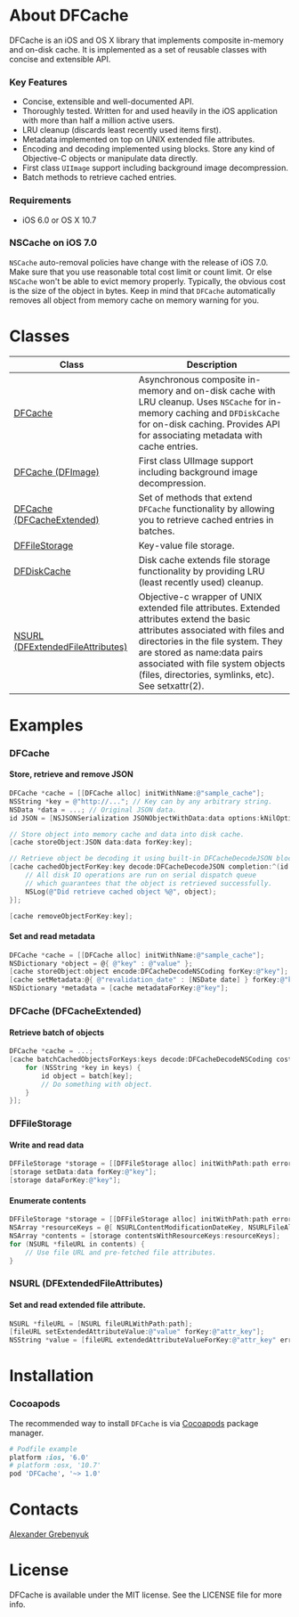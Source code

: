 # About DFCache

DFCache is an iOS and OS X library that implements composite in-memory and on-disk cache. It is implemented as a set of reusable classes with concise and extensible API.

### Key Features
 - Concise, extensible and well-documented API.
 - Thoroughly tested. Written for and used heavily in the iOS application with more than half a million active users.
 - LRU cleanup (discards least recently used items first).
 - Metadata implemented on top on UNIX extended file attributes.
 - Encoding and decoding implemented using blocks. Store any kind of Objective-C objects or manipulate data directly.
 - First class `UIImage` support including background image decompression.
 - Batch methods to retrieve cached entries.

### Requirements
- iOS 6.0 or OS X 10.7

### NSCache on iOS 7.0
`NSCache` auto-removal policies have change with the release of iOS 7.0. Make sure that you use reasonable total cost limit or count limit. Or else `NSCache` won't be able to evict memory properly. Typically, the obvious cost is the size of the object in bytes. Keep in mind that `DFCache` automatically removes all object from memory cache on memory warning for you.

# Classes
|Class|Description|
|---------|---------|
|[DFCache](https://github.com/kean/DFCache/blob/master/DFCache/DFCache.h)|Asynchronous composite in-memory and on-disk cache with LRU cleanup. Uses `NSCache` for in-memory caching and `DFDiskCache` for on-disk caching. Provides API for associating metadata with cache entries.|
|[DFCache (DFImage)](https://github.com/kean/DFCache/blob/master/DFCache/DFCache%2BDFImage.h)|First class UIImage support including background image decompression.|
|[DFCache (DFCacheExtended)](https://github.com/kean/DFCache/blob/master/DFCache/DFCache%2BDFExtensions.h)|Set of methods that extend `DFCache` functionality by allowing you to retrieve cached entries in batches.|
|[DFFileStorage](https://github.com/kean/DFCache/blob/master/DFCache/Key-Value%20File%20Storage/DFFileStorage.h)|Key-value file storage.|
|[DFDiskCache](https://github.com/kean/DFCache/blob/master/DFCache/DFDiskCache.h)|Disk cache extends file storage functionality by providing LRU (least recently used) cleanup.|
|[NSURL (DFExtendedFileAttributes)](https://github.com/kean/DFCache/blob/master/DFCache/Extended%20File%20Attributes/NSURL%2BDFExtendedFileAttributes.h)|Objective-c wrapper of UNIX extended file attributes. Extended attributes extend the basic attributes associated with files and directories in the file system. They are stored as name:data pairs associated with file system objects (files, directories, symlinks, etc). See setxattr(2).|

# Examples

### DFCache

#### Store, retrieve and remove JSON
```objective-c
DFCache *cache = [[DFCache alloc] initWithName:@"sample_cache"];
NSString *key = @"http://..."; // Key can by any arbitrary string.
NSData *data = ...; // Original JSON data.
id JSON = [NSJSONSerialization JSONObjectWithData:data options:kNilOptions error:nil];

// Store object into memory cache and data into disk cache.
[cache storeObject:JSON data:data forKey:key];

// Retrieve object be decoding it using built-in DFCacheDecodeJSON block.
[cache cachedObjectForKey:key decode:DFCacheDecodeJSON completion:^(id object) {
    // All disk IO operations are run on serial dispatch queue
    // which guarantees that the object is retrieved successfully.
    NSLog(@"Did retrieve cached object %@", object);
}];

[cache removeObjectForKey:key];
```

#### Set and read metadata
```objective-c
DFCache *cache = [[DFCache alloc] initWithName:@"sample_cache"];
NSDictionary *object = @{ @"key" : @"value" };
[cache storeObject:object encode:DFCacheDecodeNSCoding forKey:@"key"];
[cache setMetadata:@{ @"revalidation_date" : [NSDate date] } forKey:@"key"];
NSDictionary *metadata = [cache metadataForKey:@"key"];
```

### DFCache (DFCacheExtended)

#### Retrieve batch of objects
```objective-c
DFCache *cache = ...;
[cache batchCachedObjectsForKeys:keys decode:DFCacheDecodeNSCoding cost:nil completion:^(NSDictionary *batch) {
    for (NSString *key in keys) {
        id object = batch[key];
        // Do something with object.
    }
}];
```

### DFFileStorage

#### Write and read data
```objective-c
DFFileStorage *storage = [[DFFileStorage alloc] initWithPath:path error:nil];
[storage setData:data forKey:@"key"];
[storage dataForKey:@"key"];
```

#### Enumerate contents
```objective-c
DFFileStorage *storage = [[DFFileStorage alloc] initWithPath:path error:nil];
NSArray *resourceKeys = @[ NSURLContentModificationDateKey, NSURLFileAllocatedSizeKey ];
NSArray *contents = [storage contentsWithResourceKeys:resourceKeys];
for (NSURL *fileURL in contents) {
    // Use file URL and pre-fetched file attributes. 
}
```

### NSURL (DFExtendedFileAttributes)

#### Set and read extended file attribute.
```objective-c
NSURL *fileURL = [NSURL fileURLWithPath:path];
[fileURL setExtendedAttributeValue:@"value" forKey:@"attr_key"];
NSString *value = [fileURL extendedAttributeValueForKey:@"attr_key" error:NULL];
```

# Installation

### Cocoapods
The recommended way to install `DFCache` is via [Cocoapods](http://cocoapods.org) package manager.
```ruby
# Podfile example
platform :ios, '6.0'
# platform :osx, '10.7'
pod 'DFCache', '~> 1.0'
```

# Contacts
[Alexander Grebenyuk](https://github.com/kean)

# License
DFCache is available under the MIT license. See the LICENSE file for more info.
